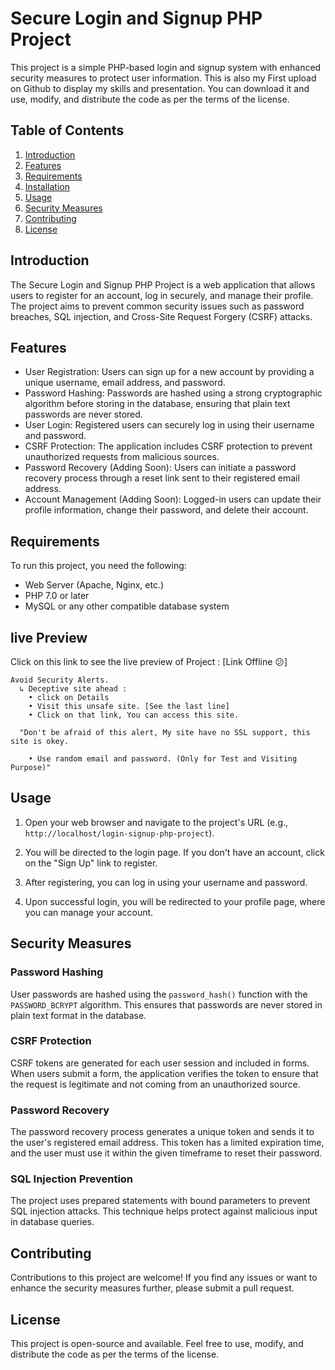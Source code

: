 # Secure Login and Signup PHP Project

This project is a simple PHP-based login and signup system with enhanced security measures to protect user information. This is also my First upload on Github to display my skills and presentation. You can download it and use, modify, and distribute the code as per the terms of the license.

## Table of Contents
1. [Introduction](#introduction)
2. [Features](#features)
3. [Requirements](#requirements)
4. [Installation](#installation)
5. [Usage](#usage)
6. [Security Measures](#security-measures)
7. [Contributing](#contributing)
8. [License](#license)

## Introduction

The Secure Login and Signup PHP Project is a web application that allows users to register for an account, log in securely, and manage their profile. The project aims to prevent common security issues such as password breaches, SQL injection, and Cross-Site Request Forgery (CSRF) attacks.

## Features

- User Registration: Users can sign up for a new account by providing a unique username, email address, and password.
- Password Hashing: Passwords are hashed using a strong cryptographic algorithm before storing in the database, ensuring that plain text passwords are never stored.
- User Login: Registered users can securely log in using their username and password.
- CSRF Protection: The application includes CSRF protection to prevent unauthorized requests from malicious sources.
- Password Recovery (Adding Soon): Users can initiate a password recovery process through a reset link sent to their registered email address.
- Account Management (Adding Soon): Logged-in users can update their profile information, change their password, and delete their account.

## Requirements

To run this project, you need the following:

- Web Server (Apache, Nginx, etc.)
- PHP 7.0 or later
- MySQL or any other compatible database system

## live Preview
Click on this link to see the live preview of Project : [Link Offline 😕]

```
Avoid Security Alerts.
  ↳ Deceptive site ahead :
    • click on Details
    • Visit this unsafe site. [See the last line]
    • Click on that link, You can access this site.

  "Don't be afraid of this alert, My site have no SSL support, this site is okey.

    • Use random email and password. (Only for Test and Visiting Purpose)"

```

## Usage

1. Open your web browser and navigate to the project's URL (e.g., `http://localhost/login-signup-php-project`).

2. You will be directed to the login page. If you don't have an account, click on the "Sign Up" link to register.

3. After registering, you can log in using your username and password.

4. Upon successful login, you will be redirected to your profile page, where you can manage your account.

## Security Measures

### Password Hashing

User passwords are hashed using the `password_hash()` function with the `PASSWORD_BCRYPT` algorithm. This ensures that passwords are never stored in plain text format in the database.

### CSRF Protection

CSRF tokens are generated for each user session and included in forms. When users submit a form, the application verifies the token to ensure that the request is legitimate and not coming from an unauthorized source.

### Password Recovery

The password recovery process generates a unique token and sends it to the user's registered email address. This token has a limited expiration time, and the user must use it within the given timeframe to reset their password.

### SQL Injection Prevention

The project uses prepared statements with bound parameters to prevent SQL injection attacks. This technique helps protect against malicious input in database queries.

## Contributing

Contributions to this project are welcome! If you find any issues or want to enhance the security measures further, please submit a pull request.

## License

This project is open-source and available. Feel free to use, modify, and distribute the code as per the terms of the license.


